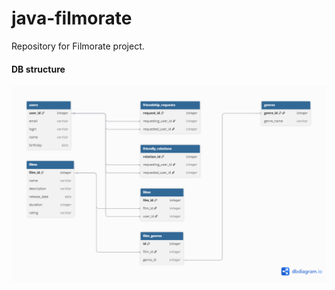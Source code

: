 # java-filmorate
Repository for Filmorate project.

#### DB structure

![Contribution guidelines for this project](/db_diagram.png)


